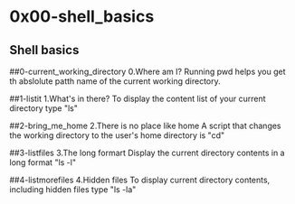 # 0x00-shell_basics

## Shell basics

##0-current_working_directory
0.Where am I?
Running pwd helps you get th abslolute patth name of the current working directory.

##1-listit
1.What's in there?
To display the content list of your current directory type "ls"

##2-bring_me_home
2.There is no place like home
A script that changes the working directory to the user's home directory is "cd"

##3-listfiles
3.The long formart
Display the current directory contents in a long format "ls -l"

##4-listmorefiles
4.Hidden files
To display current directory contents, including hidden files type "ls -la"
